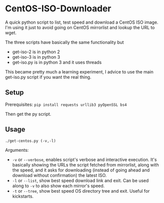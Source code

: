 # CentOS-ISO-Downloader
A quick python script to list, test speed and download a CentOS ISO image. I'm using it just to avoid going on CentOS mirrorlist and lookup the URL to wget. 

The three scripts have basically the same functionality but

- get-iso-2 is in python 2
- get-iso-3 is in python 3
- get-iso.py is in python 3 and it uses threads

This became pretty much a learning experiment, I advice to use the main get-iso.py script if you want the real thing.

## Setup
Prerequisites:
`pip install requests urllib3 pyOpenSSL bs4`

Then get the py script.

## Usage
`./get-centos.py (-v,-l)`

Arguments:
- `-v` or `--verbose`, enables script's verbose and interactive execution. It's basically showing the URLs the script fetched from mirrorlist, along with the speed, and it asks for downloading (instead of going ahead and download without confirmation) the latest ISO.
- `-l` or `--list`, show best speed download link and exit. Can be used along to `-v` to also show each mirror's speed.
- `-t` or `--tree`, show best speed OS directory tree and exit. Useful for kickstarts.
